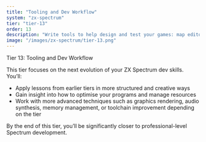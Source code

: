 ```yaml
---
title: "Tooling and Dev Workflow"
system: "zx-spectrum"
tier: "tier-13"
order: 13
description: "Write tools to help design and test your games: map editors, asset pipelines, and auto-packers."
image: "/images/zx-spectrum/tier-13.png"
---
```


Tier 13: Tooling and Dev Workflow

This tier focuses on the next evolution of your ZX Spectrum dev skills.
You’ll:
- Apply lessons from earlier tiers in more structured and creative ways
- Gain insight into how to optimise your programs and manage resources
- Work with more advanced techniques such as graphics rendering, audio synthesis,
  memory management, or toolchain improvement depending on the tier

By the end of this tier, you’ll be significantly closer to professional-level Spectrum development.

